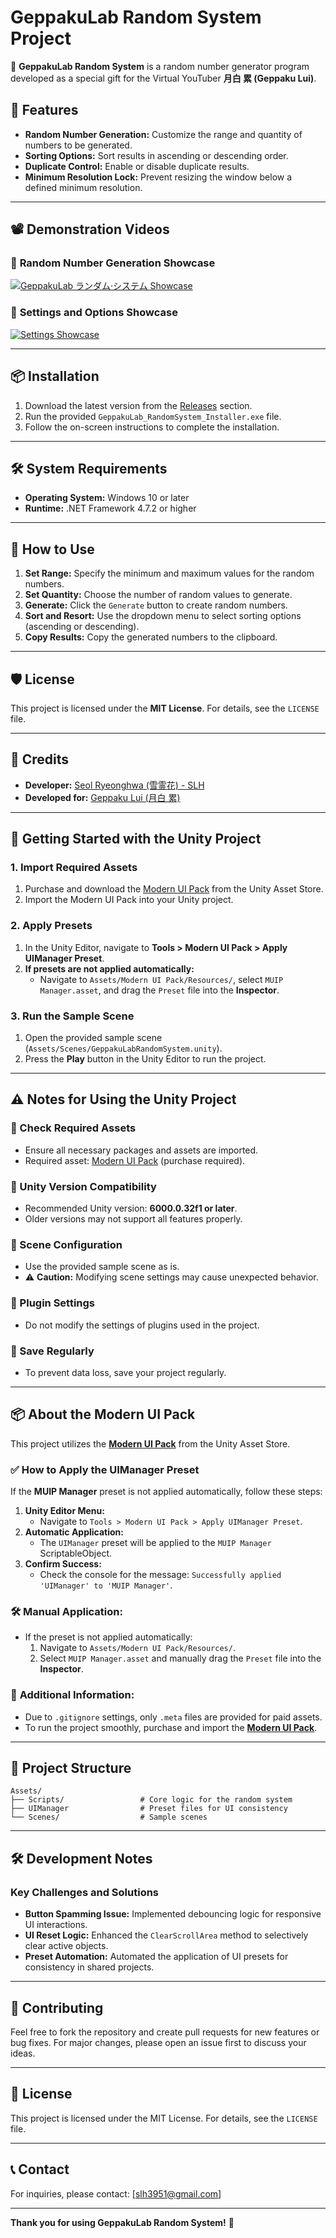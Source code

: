 # GeppakuLab Random System Project

🌙 **GeppakuLab Random System** is a random number generator program developed as a special gift for the Virtual YouTuber **月白 累 (Geppaku Lui)**.

## 🎯 Features
- **Random Number Generation:** Customize the range and quantity of numbers to be generated.
- **Sorting Options:** Sort results in ascending or descending order.
- **Duplicate Control:** Enable or disable duplicate results.
- **Minimum Resolution Lock:** Prevent resizing the window below a defined minimum resolution.

---

## 📽️ Demonstration Videos

### 🎥 **Random Number Generation Showcase**
[![GeppakuLab ランダム·システム Showcase](https://img.youtube.com/vi/j1sl5BKaaOg/0.jpg)](https://youtu.be/j1sl5BKaaOg)

### 🎥 **Settings and Options Showcase**
[![Settings Showcase](https://img.youtube.com/vi/RKB7lpRkYCU/0.jpg)](https://youtu.be/RKB7lpRkYCU)

---

## 📦 Installation
1. Download the latest version from the [Releases](https://github.com/dev-SLH/GeppakuLabRandomSystem/releases) section.
2. Run the provided `GeppakuLab_RandomSystem_Installer.exe` file.
3. Follow the on-screen instructions to complete the installation.

---

## 🛠️ System Requirements
- **Operating System:** Windows 10 or later
- **Runtime:** .NET Framework 4.7.2 or higher

---

## 📖 How to Use

1. **Set Range:** Specify the minimum and maximum values for the random numbers.
2. **Set Quantity:** Choose the number of random values to generate.
3. **Generate:** Click the `Generate` button to create random numbers.
4. **Sort and Resort:** Use the dropdown menu to select sorting options (ascending or descending).
5. **Copy Results:** Copy the generated numbers to the clipboard.

---

## 🛡️ License
This project is licensed under the **MIT License**. For details, see the `LICENSE` file.

---

## 💌 Credits
- **Developer:** [Seol Ryeonghwa (雪霊花) - SLH](https://x.com/slh3951)
- **Developed for:** [Geppaku Lui (月白 累)](https://www.youtube.com/@Geppaku_Lui)

---

## 🚀 Getting Started with the Unity Project

### 1. Import Required Assets
1. Purchase and download the [Modern UI Pack](https://assetstore.unity.com/packages/tools/gui/modern-ui-pack-201717) from the Unity Asset Store.
2. Import the Modern UI Pack into your Unity project.

### 2. Apply Presets
1. In the Unity Editor, navigate to **Tools > Modern UI Pack > Apply UIManager Preset**.
2. **If presets are not applied automatically:**
   - Navigate to `Assets/Modern UI Pack/Resources/`, select `MUIP Manager.asset`,
     and drag the `Preset` file into the **Inspector**.

### 3. Run the Sample Scene
1. Open the provided sample scene (`Assets/Scenes/GeppakuLabRandomSystem.unity`).
2. Press the **Play** button in the Unity Editor to run the project.

---

## ⚠️ Notes for Using the Unity Project

### 📌 Check Required Assets
- Ensure all necessary packages and assets are imported.
- Required asset: [Modern UI Pack](https://assetstore.unity.com/packages/tools/gui/modern-ui-pack-201717) (purchase required).

### 📌 Unity Version Compatibility
- Recommended Unity version: **6000.0.32f1 or later**.
- Older versions may not support all features properly.

### 📌 Scene Configuration
- Use the provided sample scene as is.
- ⚠️ **Caution:** Modifying scene settings may cause unexpected behavior.

### 📌 Plugin Settings
- Do not modify the settings of plugins used in the project.

### 📌 Save Regularly
- To prevent data loss, save your project regularly.

---

## 📦 About the Modern UI Pack

This project utilizes the [**Modern UI Pack**](https://assetstore.unity.com/packages/tools/gui/modern-ui-pack-201717) from the Unity Asset Store.

### ✅ **How to Apply the UIManager Preset**

If the **MUIP Manager** preset is not applied automatically, follow these steps:

1. **Unity Editor Menu:**
   - Navigate to `Tools > Modern UI Pack > Apply UIManager Preset`.
2. **Automatic Application:**
   - The `UIManager` preset will be applied to the `MUIP Manager` ScriptableObject.
3. **Confirm Success:**
   - Check the console for the message: `Successfully applied 'UIManager' to 'MUIP Manager'`.

### 🛠️ **Manual Application:**

- If the preset is not applied automatically:
  1. Navigate to `Assets/Modern UI Pack/Resources/`.
  2. Select `MUIP Manager.asset` and manually drag the `Preset` file into the **Inspector**.

### 🚀 **Additional Information:**

- Due to `.gitignore` settings, only `.meta` files are provided for paid assets.
- To run the project smoothly, purchase and import the [**Modern UI Pack**](https://assetstore.unity.com/packages/tools/gui/modern-ui-pack-201717).

---

## 📝 Project Structure
```plaintext
Assets/
├── Scripts/                 # Core logic for the random system
├── UIManager                # Preset files for UI consistency
└── Scenes/                  # Sample scenes
```

---

## 🛠️ Development Notes
### Key Challenges and Solutions
- **Button Spamming Issue:** Implemented debouncing logic for responsive UI interactions.
- **UI Reset Logic:** Enhanced the `ClearScrollArea` method to selectively clear active objects.
- **Preset Automation:** Automated the application of UI presets for consistency in shared projects.

---

## 💬 Contributing
Feel free to fork the repository and create pull requests for new features or bug fixes. For major changes, please open an issue first to discuss your ideas.

---

## 📝 License
This project is licensed under the MIT License. For details, see the `LICENSE` file.

---

## 📞 Contact
For inquiries, please contact: [slh3951@gmail.com]

---

**Thank you for using GeppakuLab Random System!** 🌙

